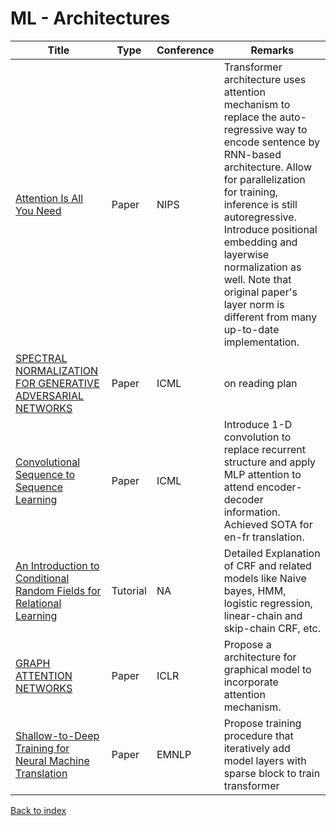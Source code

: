 # ML - Architectures
|Title|Type|Conference|Remarks
|--|--|--|--|
|[Attention Is All You Need](https://arxiv.org/abs/1706.03762)|Paper|NIPS|Transformer architecture uses attention mechanism to replace the auto-regressive way to encode sentence by RNN-based architecture. Allow for parallelization for training, inference is still autoregressive. Introduce positional embedding and layerwise normalization as well. Note that original paper's layer norm is different from many up-to-date implementation. |
|[SPECTRAL NORMALIZATION FOR GENERATIVE ADVERSARIAL NETWORKS](https://arxiv.org/pdf/1802.05957.pdf)|Paper|ICML|on reading plan|
|[Convolutional Sequence to Sequence Learning](https://arxiv.org/pdf/1705.03122.pdf)|Paper|ICML|Introduce 1-D convolution to replace recurrent structure and apply MLP  attention to attend encoder-decoder information. Achieved SOTA for en-fr translation.|
|[An Introduction to Conditional Random Fields for Relational Learning](https://people.cs.umass.edu/~mccallum/papers/crf-tutorial.pdf)|Tutorial|NA|Detailed Explanation of CRF and related models like Naive bayes, HMM, logistic regression, linear-chain and skip-chain CRF, etc.|
|[GRAPH ATTENTION NETWORKS](https://arxiv.org/pdf/1710.10903.pdf)|Paper|ICLR|Propose a architecture for graphical model to incorporate attention mechanism.|
|[Shallow-to-Deep Training for Neural Machine Translation](https://aclanthology.org/2020.emnlp-main.72.pdf)|Paper|EMNLP|Propose training procedure that iteratively add model layers with sparse block to train transformer|

[Back to index](../README.md)